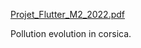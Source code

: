 [Projet_Flutter_M2_2022.pdf](https://github.com/dandmb/PollutionEvolutionInCorsica/files/10304610/Projet_Flutter_M2_2022.pdf)

Pollution evolution in corsica.
